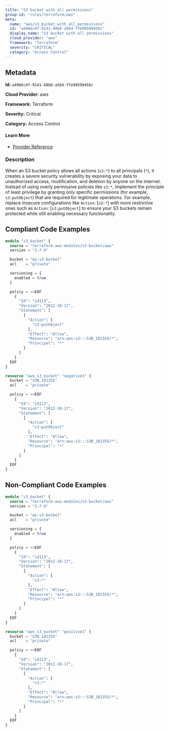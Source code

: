 ```yaml
---
title: "S3 bucket with all permissions"
group-id: "rules/terraform/aws"
meta:
  name: "aws/s3_bucket_with_all_permissions"
  id: "a4966c4f-9141-48b8-a564-ffe9959945bc"
  display_name: "S3 bucket with all permissions"
  cloud_provider: "aws"
  framework: "Terraform"
  severity: "CRITICAL"
  category: "Access Control"
---
```

## Metadata

**Id:** `a4966c4f-9141-48b8-a564-ffe9959945bc`

**Cloud Provider:** aws

**Framework:** Terraform

**Severity:** Critical

**Category:** Access Control

#### Learn More

 - [Provider Reference](https://registry.terraform.io/providers/hashicorp/aws/latest/docs/resources/s3_bucket)

### Description

 When an S3 bucket policy allows all actions (`s3:*`) to all principals (`*`), it creates a severe security vulnerability by exposing your data to unauthorized access, modification, and deletion by anyone on the internet. Instead of using overly permissive policies like `s3:*`, implement the principle of least privilege by granting only specific permissions (for example, `s3:putObject`) that are required for legitimate operations. For example, replace insecure configurations like `Action`: [`s3:*`] with more restrictive ones such as `Action`: [`s3:putObject`] to ensure your S3 buckets remain protected while still enabling necessary functionality.


## Compliant Code Examples
```terraform
module "s3_bucket" {
  source = "terraform-aws-modules/s3-bucket/aws"
  version = "3.7.0"

  bucket = "my-s3-bucket"
  acl    = "private"

  versioning = {
    enabled = true
  }

  policy = <<EOF
	{
	  "Id": "id113",
	  "Version": "2012-10-17",
	  "Statement": [
		{
		  "Action": [
			"s3:putObject"
		  ],
		  "Effect": "Allow",
		  "Resource": "arn:aws:s3:::S3B_181355/*",
		  "Principal": "*"
		}
	  ]
	}
  EOF
}

```

```terraform
resource "aws_s3_bucket" "negative1" {
  bucket = "S3B_181355"
  acl    = "private"

  policy = <<EOF
	{
	  "Id": "id113",
	  "Version": "2012-10-17",
	  "Statement": [
		{
		  "Action": [
			"s3:putObject"
		  ],
		  "Effect": "Allow",
		  "Resource": "arn:aws:s3:::S3B_181355/*",
		  "Principal": "*"
		}
	  ]
	}
  EOF
}

```
## Non-Compliant Code Examples
```terraform
module "s3_bucket" {
  source = "terraform-aws-modules/s3-bucket/aws"
  version = "3.7.0"

  bucket = "my-s3-bucket"
  acl    = "private"

  versioning = {
    enabled = true
  }

  policy = <<EOF
	{
	  "Id": "id113",
	  "Version": "2012-10-17",
	  "Statement": [
		{
		  "Action": [
			"s3:*"
		  ],
		  "Effect": "Allow",
		  "Resource": "arn:aws:s3:::S3B_181355/*",
		  "Principal": "*"
		}
	  ]
	}
  EOF
}

```

```terraform
resource "aws_s3_bucket" "positive1" {
  bucket = "S3B_181355"
  acl    = "private"

  policy = <<EOF
	{
	  "Id": "id113",
	  "Version": "2012-10-17",
	  "Statement": [
		{
		  "Action": [
			"s3:*"
		  ],
		  "Effect": "Allow",
		  "Resource": "arn:aws:s3:::S3B_181355/*",
		  "Principal": "*"
		}
	  ]
	}
  EOF
}

```